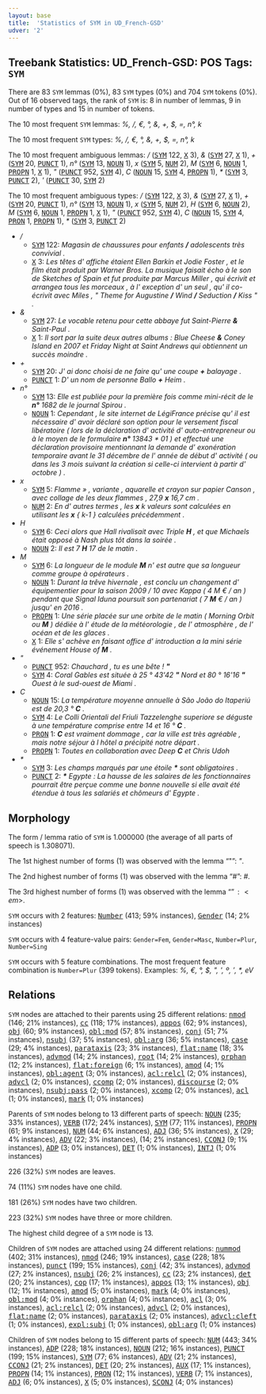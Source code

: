 ```yaml
---
layout: base
title:  'Statistics of SYM in UD_French-GSD'
udver: '2'
---
```


## Treebank Statistics: UD_French-GSD: POS Tags: `SYM`

There are 83 `SYM` lemmas (0%), 83 `SYM` types (0%) and 704 `SYM` tokens (0%).
Out of 16 observed tags, the rank of `SYM` is: 8 in number of lemmas, 9 in number of types and 15 in number of tokens.

The 10 most frequent `SYM` lemmas: <em>%, /, €, °, &, +, $, =, n°, k</em>

The 10 most frequent `SYM` types:  <em>%, /, €, °, &, +, $, =, n°, k</em>

The 10 most frequent ambiguous lemmas: <em>/</em> (<tt><a href="fr_gsd-pos-SYM.html">SYM</a></tt> 122, <tt><a href="fr_gsd-pos-X.html">X</a></tt> 3), <em>&</em> (<tt><a href="fr_gsd-pos-SYM.html">SYM</a></tt> 27, <tt><a href="fr_gsd-pos-X.html">X</a></tt> 1), <em>+</em> (<tt><a href="fr_gsd-pos-SYM.html">SYM</a></tt> 20, <tt><a href="fr_gsd-pos-PUNCT.html">PUNCT</a></tt> 1), <em>n°</em> (<tt><a href="fr_gsd-pos-SYM.html">SYM</a></tt> 13, <tt><a href="fr_gsd-pos-NOUN.html">NOUN</a></tt> 1), <em>x</em> (<tt><a href="fr_gsd-pos-SYM.html">SYM</a></tt> 5, <tt><a href="fr_gsd-pos-NUM.html">NUM</a></tt> 2), <em>M</em> (<tt><a href="fr_gsd-pos-SYM.html">SYM</a></tt> 6, <tt><a href="fr_gsd-pos-NOUN.html">NOUN</a></tt> 1, <tt><a href="fr_gsd-pos-PROPN.html">PROPN</a></tt> 1, <tt><a href="fr_gsd-pos-X.html">X</a></tt> 1), <em>"</em> (<tt><a href="fr_gsd-pos-PUNCT.html">PUNCT</a></tt> 952, <tt><a href="fr_gsd-pos-SYM.html">SYM</a></tt> 4), <em>C</em> (<tt><a href="fr_gsd-pos-NOUN.html">NOUN</a></tt> 15, <tt><a href="fr_gsd-pos-SYM.html">SYM</a></tt> 4, <tt><a href="fr_gsd-pos-PROPN.html">PROPN</a></tt> 1), <em>*</em> (<tt><a href="fr_gsd-pos-SYM.html">SYM</a></tt> 3, <tt><a href="fr_gsd-pos-PUNCT.html">PUNCT</a></tt> 2), <em>'</em> (<tt><a href="fr_gsd-pos-PUNCT.html">PUNCT</a></tt> 30, <tt><a href="fr_gsd-pos-SYM.html">SYM</a></tt> 2)

The 10 most frequent ambiguous types:  <em>/</em> (<tt><a href="fr_gsd-pos-SYM.html">SYM</a></tt> 122, <tt><a href="fr_gsd-pos-X.html">X</a></tt> 3), <em>&</em> (<tt><a href="fr_gsd-pos-SYM.html">SYM</a></tt> 27, <tt><a href="fr_gsd-pos-X.html">X</a></tt> 1), <em>+</em> (<tt><a href="fr_gsd-pos-SYM.html">SYM</a></tt> 20, <tt><a href="fr_gsd-pos-PUNCT.html">PUNCT</a></tt> 1), <em>n°</em> (<tt><a href="fr_gsd-pos-SYM.html">SYM</a></tt> 13, <tt><a href="fr_gsd-pos-NOUN.html">NOUN</a></tt> 1), <em>x</em> (<tt><a href="fr_gsd-pos-SYM.html">SYM</a></tt> 5, <tt><a href="fr_gsd-pos-NUM.html">NUM</a></tt> 2), <em>H</em> (<tt><a href="fr_gsd-pos-SYM.html">SYM</a></tt> 6, <tt><a href="fr_gsd-pos-NOUN.html">NOUN</a></tt> 2), <em>M</em> (<tt><a href="fr_gsd-pos-SYM.html">SYM</a></tt> 6, <tt><a href="fr_gsd-pos-NOUN.html">NOUN</a></tt> 1, <tt><a href="fr_gsd-pos-PROPN.html">PROPN</a></tt> 1, <tt><a href="fr_gsd-pos-X.html">X</a></tt> 1), <em>"</em> (<tt><a href="fr_gsd-pos-PUNCT.html">PUNCT</a></tt> 952, <tt><a href="fr_gsd-pos-SYM.html">SYM</a></tt> 4), <em>C</em> (<tt><a href="fr_gsd-pos-NOUN.html">NOUN</a></tt> 15, <tt><a href="fr_gsd-pos-SYM.html">SYM</a></tt> 4, <tt><a href="fr_gsd-pos-PRON.html">PRON</a></tt> 1, <tt><a href="fr_gsd-pos-PROPN.html">PROPN</a></tt> 1), <em>*</em> (<tt><a href="fr_gsd-pos-SYM.html">SYM</a></tt> 3, <tt><a href="fr_gsd-pos-PUNCT.html">PUNCT</a></tt> 2)


* <em>/</em>
  * <tt><a href="fr_gsd-pos-SYM.html">SYM</a></tt> 122: <em>Magasin de chaussures pour enfants <b>/</b> adolescents très convivial .</em>
  * <tt><a href="fr_gsd-pos-X.html">X</a></tt> 3: <em>Les têtes d' affiche étaient Ellen Barkin et Jodie Foster , et le film était produit par Warner Bros. La musique faisait écho à le son de Sketches of Spain et fut produite par Marcus Miller , qui écrivit et arrangea tous les morceaux , à l' exception d' un seul , qu' il co-écrivit avec Miles , " Theme for Augustine <b>/</b> Wind <b>/</b> Seduction <b>/</b> Kiss " .</em>
* <em>&</em>
  * <tt><a href="fr_gsd-pos-SYM.html">SYM</a></tt> 27: <em>Le vocable retenu pour cette abbaye fut Saint-Pierre <b>&</b> Saint-Paul .</em>
  * <tt><a href="fr_gsd-pos-X.html">X</a></tt> 1: <em>Il sort par la suite deux autres albums : Blue Cheese <b>&</b> Coney Island en 2007 et Friday Night at Saint Andrews qui obtiennent un succès moindre .</em>
* <em>+</em>
  * <tt><a href="fr_gsd-pos-SYM.html">SYM</a></tt> 20: <em>J' ai donc choisi de ne faire qu' une coupe <b>+</b> balayage .</em>
  * <tt><a href="fr_gsd-pos-PUNCT.html">PUNCT</a></tt> 1: <em>D' un nom de personne Ballo <b>+</b> Heim .</em>
* <em>n°</em>
  * <tt><a href="fr_gsd-pos-SYM.html">SYM</a></tt> 13: <em>Elle est publiée pour la première fois comme mini-récit de le <b>n°</b> 1682 de le journal Spirou .</em>
  * <tt><a href="fr_gsd-pos-NOUN.html">NOUN</a></tt> 1: <em>Cependant , le site internet de LégiFrance précise qu' il est nécessaire d' avoir déclaré son option pour le versement fiscal libératoire ( lors de la déclaration d' activité d' auto-entrepreneur ou à le moyen de le formulaire <b>n°</b> 13843 * 01 ) et effectué une déclaration provisoire mentionnant la demande d' exonération temporaire avant le 31 décembre de l' année de début d' activité ( ou dans les 3 mois suivant la création si celle-ci intervient à partir d' octobre ) .</em>
* <em>x</em>
  * <tt><a href="fr_gsd-pos-SYM.html">SYM</a></tt> 5: <em>Flamme » , variante , aquarelle et crayon sur papier Canson , avec collage de les deux flammes , 27,9 <b>x</b> 16,7 cm .</em>
  * <tt><a href="fr_gsd-pos-NUM.html">NUM</a></tt> 2: <em>En d' autres termes , les <b>x</b> k valeurs sont calculées en utilisant les <b>x</b> { k-1 } calculées précédemment .</em>
* <em>H</em>
  * <tt><a href="fr_gsd-pos-SYM.html">SYM</a></tt> 6: <em>Ceci alors que Hall rivalisait avec Triple <b>H</b> , et que Michaels était opposé à Nash plus tôt dans la soirée .</em>
  * <tt><a href="fr_gsd-pos-NOUN.html">NOUN</a></tt> 2: <em>Il est 7 <b>H</b> 17 de le matin .</em>
* <em>M</em>
  * <tt><a href="fr_gsd-pos-SYM.html">SYM</a></tt> 6: <em>La longueur de le module <b>M</b> n' est autre que sa longueur comme groupe à opérateurs .</em>
  * <tt><a href="fr_gsd-pos-NOUN.html">NOUN</a></tt> 1: <em>Durant la trêve hivernale , est conclu un changement d' équipementier pour la saison 2009 / 10 avec Kappa ( 4 M € / an ) pendant que Signal Iduna poursuit son partenariat ( 7 <b>M</b> € / an ) jusqu' en 2016 .</em>
  * <tt><a href="fr_gsd-pos-PROPN.html">PROPN</a></tt> 1: <em>Une série placée sur une orbite de le matin ( Morning Orbit ou <b>M</b> ) dédiée à l' étude de la météorologie , de l' atmosphère , de l' océan et de les glaces .</em>
  * <tt><a href="fr_gsd-pos-X.html">X</a></tt> 1: <em>Elle s' achève en faisant office d' introduction a la mini série événement House of <b>M</b> .</em>
* <em>"</em>
  * <tt><a href="fr_gsd-pos-PUNCT.html">PUNCT</a></tt> 952: <em>Chauchard , tu es une bête ! <b>"</b></em>
  * <tt><a href="fr_gsd-pos-SYM.html">SYM</a></tt> 4: <em>Coral Gables est située à 25 ° 43'42 <b>"</b> Nord et 80 ° 16'16 <b>"</b> Ouest à le sud-ouest de Miami .</em>
* <em>C</em>
  * <tt><a href="fr_gsd-pos-NOUN.html">NOUN</a></tt> 15: <em>La température moyenne annuelle à São João do Itaperiú est de 20,3 ° <b>C</b> .</em>
  * <tt><a href="fr_gsd-pos-SYM.html">SYM</a></tt> 4: <em>Le Colli Orientali del Friuli Tazzelenghe superiore se déguste à une température comprise entre 14 et 16 ° <b>C</b> .</em>
  * <tt><a href="fr_gsd-pos-PRON.html">PRON</a></tt> 1: <em><b>C</b> est vraiment dommage , car la ville est très agréable , mais notre séjour à l hôtel a précipité notre départ .</em>
  * <tt><a href="fr_gsd-pos-PROPN.html">PROPN</a></tt> 1: <em>Toutes en collaboration avec Deep <b>C</b> et Chris Udoh</em>
* <em>*</em>
  * <tt><a href="fr_gsd-pos-SYM.html">SYM</a></tt> 3: <em>Les champs marqués par une étoile <b>*</b> sont obligatoires .</em>
  * <tt><a href="fr_gsd-pos-PUNCT.html">PUNCT</a></tt> 2: <em><b>*</b> Egypte : La hausse de les salaires de les fonctionnaires pourrait être perçue comme une bonne nouvelle si elle avait été étendue à tous les salariés et chômeurs d' Egypte .</em>

## Morphology

The form / lemma ratio of `SYM` is 1.000000 (the average of all parts of speech is 1.308071).

The 1st highest number of forms (1) was observed with the lemma “"”: <em>"</em>.

The 2nd highest number of forms (1) was observed with the lemma “#”: <em>#</em>.

The 3rd highest number of forms (1) was observed with the lemma “$”: <em>$</em>.

`SYM` occurs with 2 features: <tt><a href="fr_gsd-feat-Number.html">Number</a></tt> (413; 59% instances), <tt><a href="fr_gsd-feat-Gender.html">Gender</a></tt> (14; 2% instances)

`SYM` occurs with 4 feature-value pairs: `Gender=Fem`, `Gender=Masc`, `Number=Plur`, `Number=Sing`

`SYM` occurs with 5 feature combinations.
The most frequent feature combination is `Number=Plur` (399 tokens).
Examples: <em>%, €, °, $, ", ', º, ′, *, eV</em>


## Relations

`SYM` nodes are attached to their parents using 25 different relations: <tt><a href="fr_gsd-dep-nmod.html">nmod</a></tt> (146; 21% instances), <tt><a href="fr_gsd-dep-cc.html">cc</a></tt> (118; 17% instances), <tt><a href="fr_gsd-dep-appos.html">appos</a></tt> (62; 9% instances), <tt><a href="fr_gsd-dep-obj.html">obj</a></tt> (60; 9% instances), <tt><a href="fr_gsd-dep-obl-mod.html">obl:mod</a></tt> (57; 8% instances), <tt><a href="fr_gsd-dep-conj.html">conj</a></tt> (51; 7% instances), <tt><a href="fr_gsd-dep-nsubj.html">nsubj</a></tt> (37; 5% instances), <tt><a href="fr_gsd-dep-obl-arg.html">obl:arg</a></tt> (36; 5% instances), <tt><a href="fr_gsd-dep-case.html">case</a></tt> (29; 4% instances), <tt><a href="fr_gsd-dep-parataxis.html">parataxis</a></tt> (23; 3% instances), <tt><a href="fr_gsd-dep-flat-name.html">flat:name</a></tt> (18; 3% instances), <tt><a href="fr_gsd-dep-advmod.html">advmod</a></tt> (14; 2% instances), <tt><a href="fr_gsd-dep-root.html">root</a></tt> (14; 2% instances), <tt><a href="fr_gsd-dep-orphan.html">orphan</a></tt> (12; 2% instances), <tt><a href="fr_gsd-dep-flat-foreign.html">flat:foreign</a></tt> (6; 1% instances), <tt><a href="fr_gsd-dep-amod.html">amod</a></tt> (4; 1% instances), <tt><a href="fr_gsd-dep-obl-agent.html">obl:agent</a></tt> (3; 0% instances), <tt><a href="fr_gsd-dep-acl-relcl.html">acl:relcl</a></tt> (2; 0% instances), <tt><a href="fr_gsd-dep-advcl.html">advcl</a></tt> (2; 0% instances), <tt><a href="fr_gsd-dep-ccomp.html">ccomp</a></tt> (2; 0% instances), <tt><a href="fr_gsd-dep-discourse.html">discourse</a></tt> (2; 0% instances), <tt><a href="fr_gsd-dep-nsubj-pass.html">nsubj:pass</a></tt> (2; 0% instances), <tt><a href="fr_gsd-dep-xcomp.html">xcomp</a></tt> (2; 0% instances), <tt><a href="fr_gsd-dep-acl.html">acl</a></tt> (1; 0% instances), <tt><a href="fr_gsd-dep-mark.html">mark</a></tt> (1; 0% instances)

Parents of `SYM` nodes belong to 13 different parts of speech: <tt><a href="fr_gsd-pos-NOUN.html">NOUN</a></tt> (235; 33% instances), <tt><a href="fr_gsd-pos-VERB.html">VERB</a></tt> (172; 24% instances), <tt><a href="fr_gsd-pos-SYM.html">SYM</a></tt> (77; 11% instances), <tt><a href="fr_gsd-pos-PROPN.html">PROPN</a></tt> (61; 9% instances), <tt><a href="fr_gsd-pos-NUM.html">NUM</a></tt> (44; 6% instances), <tt><a href="fr_gsd-pos-ADJ.html">ADJ</a></tt> (36; 5% instances), <tt><a href="fr_gsd-pos-X.html">X</a></tt> (29; 4% instances), <tt><a href="fr_gsd-pos-ADV.html">ADV</a></tt> (22; 3% instances),  (14; 2% instances), <tt><a href="fr_gsd-pos-CCONJ.html">CCONJ</a></tt> (9; 1% instances), <tt><a href="fr_gsd-pos-ADP.html">ADP</a></tt> (3; 0% instances), <tt><a href="fr_gsd-pos-DET.html">DET</a></tt> (1; 0% instances), <tt><a href="fr_gsd-pos-INTJ.html">INTJ</a></tt> (1; 0% instances)

226 (32%) `SYM` nodes are leaves.

74 (11%) `SYM` nodes have one child.

181 (26%) `SYM` nodes have two children.

223 (32%) `SYM` nodes have three or more children.

The highest child degree of a `SYM` node is 13.

Children of `SYM` nodes are attached using 24 different relations: <tt><a href="fr_gsd-dep-nummod.html">nummod</a></tt> (402; 31% instances), <tt><a href="fr_gsd-dep-nmod.html">nmod</a></tt> (246; 19% instances), <tt><a href="fr_gsd-dep-case.html">case</a></tt> (228; 18% instances), <tt><a href="fr_gsd-dep-punct.html">punct</a></tt> (199; 15% instances), <tt><a href="fr_gsd-dep-conj.html">conj</a></tt> (42; 3% instances), <tt><a href="fr_gsd-dep-advmod.html">advmod</a></tt> (27; 2% instances), <tt><a href="fr_gsd-dep-nsubj.html">nsubj</a></tt> (26; 2% instances), <tt><a href="fr_gsd-dep-cc.html">cc</a></tt> (23; 2% instances), <tt><a href="fr_gsd-dep-det.html">det</a></tt> (20; 2% instances), <tt><a href="fr_gsd-dep-cop.html">cop</a></tt> (17; 1% instances), <tt><a href="fr_gsd-dep-appos.html">appos</a></tt> (13; 1% instances), <tt><a href="fr_gsd-dep-obj.html">obj</a></tt> (12; 1% instances), <tt><a href="fr_gsd-dep-amod.html">amod</a></tt> (5; 0% instances), <tt><a href="fr_gsd-dep-mark.html">mark</a></tt> (4; 0% instances), <tt><a href="fr_gsd-dep-obl-mod.html">obl:mod</a></tt> (4; 0% instances), <tt><a href="fr_gsd-dep-orphan.html">orphan</a></tt> (4; 0% instances), <tt><a href="fr_gsd-dep-acl.html">acl</a></tt> (3; 0% instances), <tt><a href="fr_gsd-dep-acl-relcl.html">acl:relcl</a></tt> (2; 0% instances), <tt><a href="fr_gsd-dep-advcl.html">advcl</a></tt> (2; 0% instances), <tt><a href="fr_gsd-dep-flat-name.html">flat:name</a></tt> (2; 0% instances), <tt><a href="fr_gsd-dep-parataxis.html">parataxis</a></tt> (2; 0% instances), <tt><a href="fr_gsd-dep-advcl-cleft.html">advcl:cleft</a></tt> (1; 0% instances), <tt><a href="fr_gsd-dep-expl-subj.html">expl:subj</a></tt> (1; 0% instances), <tt><a href="fr_gsd-dep-obl-arg.html">obl:arg</a></tt> (1; 0% instances)

Children of `SYM` nodes belong to 15 different parts of speech: <tt><a href="fr_gsd-pos-NUM.html">NUM</a></tt> (443; 34% instances), <tt><a href="fr_gsd-pos-ADP.html">ADP</a></tt> (228; 18% instances), <tt><a href="fr_gsd-pos-NOUN.html">NOUN</a></tt> (212; 16% instances), <tt><a href="fr_gsd-pos-PUNCT.html">PUNCT</a></tt> (199; 15% instances), <tt><a href="fr_gsd-pos-SYM.html">SYM</a></tt> (77; 6% instances), <tt><a href="fr_gsd-pos-ADV.html">ADV</a></tt> (21; 2% instances), <tt><a href="fr_gsd-pos-CCONJ.html">CCONJ</a></tt> (21; 2% instances), <tt><a href="fr_gsd-pos-DET.html">DET</a></tt> (20; 2% instances), <tt><a href="fr_gsd-pos-AUX.html">AUX</a></tt> (17; 1% instances), <tt><a href="fr_gsd-pos-PROPN.html">PROPN</a></tt> (14; 1% instances), <tt><a href="fr_gsd-pos-PRON.html">PRON</a></tt> (12; 1% instances), <tt><a href="fr_gsd-pos-VERB.html">VERB</a></tt> (7; 1% instances), <tt><a href="fr_gsd-pos-ADJ.html">ADJ</a></tt> (6; 0% instances), <tt><a href="fr_gsd-pos-X.html">X</a></tt> (5; 0% instances), <tt><a href="fr_gsd-pos-SCONJ.html">SCONJ</a></tt> (4; 0% instances)

